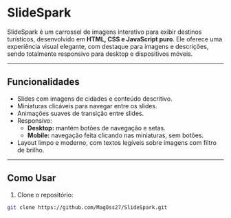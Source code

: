 # SlideSpark

SlideSpark é um carrossel de imagens interativo para exibir destinos turísticos, desenvolvido em **HTML, CSS e JavaScript puro**. Ele oferece uma experiência visual elegante, com destaque para imagens e descrições, sendo totalmente responsivo para desktop e dispositivos móveis.

---

## Funcionalidades

- Slides com imagens de cidades e conteúdo descritivo.  
- Miniaturas clicáveis para navegar entre os slides.  
- Animações suaves de transição entre slides.  
- Responsivo:  
  - **Desktop:** mantém botões de navegação e setas.  
  - **Mobile:** navegação feita clicando nas miniaturas, sem botões.  
- Layout limpo e moderno, com textos legíveis sobre imagens com filtro de brilho.

---

## Como Usar

1. Clone o repositório:
```bash
git clone https://github.com/MagOss27/SlideSpark.git

